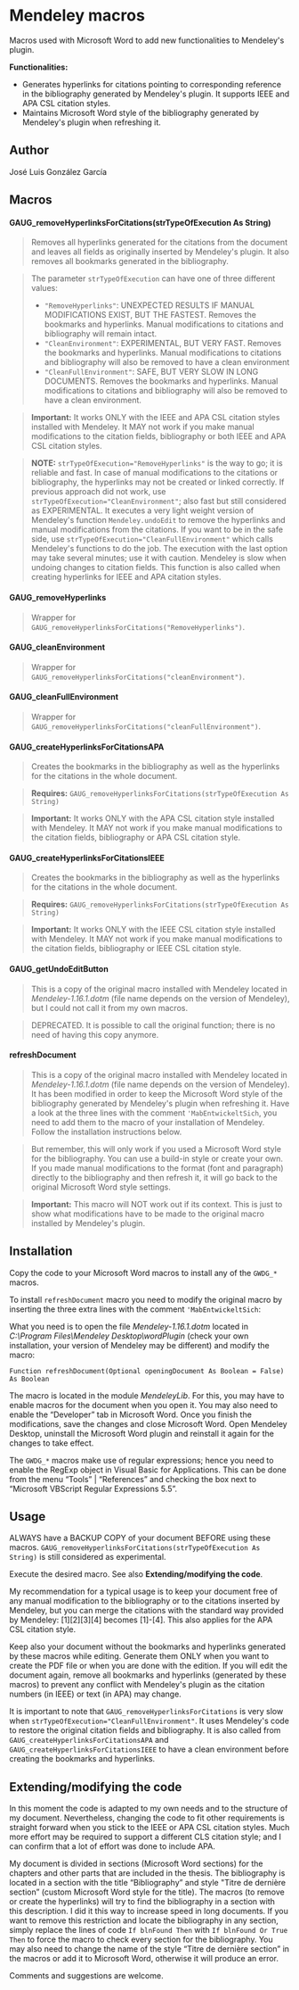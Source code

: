 # Mendeley macros
Macros used with Microsoft Word to add new functionalities to Mendeley's plugin.

**Functionalities:**
 - Generates hyperlinks for citations pointing to corresponding reference in the bibliography generated by Mendeley's plugin. It supports IEEE and APA CSL citation styles.
 - Maintains Microsoft Word style of the bibliography generated by Mendeley's plugin when refreshing it.

## Author
José Luis González García


## Macros

#### GAUG_removeHyperlinksForCitations(strTypeOfExecution As String)
> Removes all hyperlinks generated for the citations from the document and leaves all fields as originally inserted by Mendeley's plugin. It also removes all bookmarks generated in the bibliography.

> The parameter `strTypeOfExecution` can have one of three different values:
> * `"RemoveHyperlinks"`:
> UNEXPECTED RESULTS IF MANUAL MODIFICATIONS EXIST, BUT THE FASTEST. Removes the bookmarks and hyperlinks. Manual modifications to citations and bibliography will remain intact.
> * `"CleanEnvironment"`:
> EXPERIMENTAL, BUT VERY FAST. Removes the bookmarks and hyperlinks. Manual modifications to citations and bibliography will also be removed to have a clean environment
> * `"CleanFullEnvironment"`:
> SAFE, BUT VERY SLOW IN LONG DOCUMENTS. Removes the bookmarks and hyperlinks. Manual modifications to citations and bibliography will also be removed to have a clean environment.

> **Important:** It works ONLY with the IEEE and APA CSL citation styles installed with Mendeley. It MAY not work if you make manual modifications to the citation fields, bibliography or both IEEE and APA CSL citation styles.

> **NOTE:** `strTypeOfExecution="RemoveHyperlinks"` is the way to go; it is reliable and fast. In case of manual modifications to the citations or bibliography, the hyperlinks may not be created or linked correctly. If previous approach did not work, use `strTypeOfExecution="CleanEnvironment"`; also fast but still considered as EXPERIMENTAL. It executes a very light weight version of Mendeley's function `Mendeley.undoEdit` to remove the hyperlinks and manual modifications from the citations. If you want to be in the safe side, use `strTypeOfExecution="CleanFullEnvironment"` which calls Mendeley's functions to do the job. The execution with the last option may take several minutes; use it with caution. Mendeley is slow when undoing changes to citation fields. This function is also called when creating hyperlinks for IEEE and APA citation styles.

#### GAUG_removeHyperlinks
> Wrapper for `GAUG_removeHyperlinksForCitations("RemoveHyperlinks")`.

#### GAUG_cleanEnvironment
> Wrapper for `GAUG_removeHyperlinksForCitations("cleanEnvironment")`.

#### GAUG_cleanFullEnvironment
> Wrapper for `GAUG_removeHyperlinksForCitations("cleanFullEnvironment")`.

#### GAUG_createHyperlinksForCitationsAPA
> Creates the bookmarks in the bibliography as well as the hyperlinks for the citations in the whole document.

> **Requires:** `GAUG_removeHyperlinksForCitations(strTypeOfExecution As String)`

> **Important:** It works ONLY with the APA CSL citation style installed with Mendeley. It MAY not work if you make manual modifications to the citation fields, bibliography or APA CSL citation style.

#### GAUG_createHyperlinksForCitationsIEEE
> Creates the bookmarks in the bibliography as well as the hyperlinks for the citations in the whole document.

> **Requires:** `GAUG_removeHyperlinksForCitations(strTypeOfExecution As String)`

> **Important:** It works ONLY with the IEEE CSL citation style installed with Mendeley. It MAY not work if you make manual modifications to the citation fields, bibliography or IEEE CSL citation style.

#### GAUG_getUndoEditButton
> This is a copy of the original macro installed with Mendeley located in *Mendeley-1.16.1.dotm* (file name depends on the version of Mendeley), but I could not call it from my own macros.

> DEPRECATED. It is possible to call the original function; there is no need of having this copy anymore.

#### refreshDocument
> This is a copy of the original macro installed with Mendeley located in *Mendeley-1.16.1.dotm* (file name depends on the version of Mendeley). It has been modified in order to keep the Microsoft Word style of the bibliography generated by Mendeley's plugin when refreshing it. Have a look at the three lines with the comment `'MabEntwickeltSich`, you need to add them to the macro of your installation of Mendeley. Follow the installation instructions below.

> But remember, this will only work if you used a Microsoft Word style for the bibliography. You can use a build-in style or create your own. If you made manual modifications to the format (font and paragraph) directly to the bibliography and then refresh it, it will go back to the original Microsoft Word style settings.

> **Important:** This macro will NOT work out if its context. This is just to show what modifications have to be made to the original macro installed by Mendeley's plugin.

## Installation
Copy the code to your Microsoft Word macros to install any of the `GWDG_*` macros.

To install `refreshDocument` macro you need to modify the original macro by inserting the three extra lines with the comment `'MabEntwickeltSich`:

What you need is to open the file *Mendeley-1.16.1.dotm* located in *C:\Program Files\Mendeley Desktop\wordPlugin* (check your own installation, your version of Mendeley may be different) and modify the macro:

`Function refreshDocument(Optional openingDocument As Boolean = False) As Boolean`

The macro is located in the module *MendeleyLib*. For this, you may have to enable macros for the document when you open it. You may also need to enable the “Developer” tab in Microsoft Word. Once you finish the modifications, save the changes and close Microsoft Word. Open Mendeley Desktop, uninstall the Microsoft Word plugin and reinstall it again for the changes to take effect.

The  `GWDG_*` macros make use of regular expressions; hence you need to enable the RegExp object in Visual Basic for Applications. This can be done from the menu “Tools” | “References” and checking the box next to “Microsoft VBScript Regular Expressions 5.5”.


## Usage
ALWAYS have a BACKUP COPY of your document BEFORE using these macros. `GAUG_removeHyperlinksForCitations(strTypeOfExecution As String)` is still considered as experimental.

Execute the desired macro. See also **Extending/modifying the code**.

My recommendation for a typical usage is to keep your document free of any manual modification to the bibliography or to the citations inserted by Mendeley, but you can merge the citations with the standard way provided by Mendeley: [1][2][3][4] becomes [1]-[4]. This also applies for the APA CSL citation style.

Keep also your document without the bookmarks and hyperlinks generated by these macros while editing. Generate them ONLY when you want to create the PDF file or when you are done with the edition. If you will edit the document again, remove all bookmarks and hyperlinks (generated by these macros) to prevent any conflict with Mendeley's plugin as the citation numbers (in IEEE) or text (in APA) may change.

It is important to note that `GAUG_removeHyperlinksForCitations` is very slow when `strTypeOfExecution="CleanFullEnvironment"`. It uses Mendeley's code to restore the original citation fields and bibliography. It is also called from `GAUG_createHyperlinksForCitationsAPA` and `GAUG_createHyperlinksForCitationsIEEE` to have a clean environment before creating the bookmarks and hyperlinks.

## Extending/modifying the code
In this moment the code is adapted to my own needs and to the structure of my document. Nevertheless, changing the code to fit other requirements is straight forward when you stick to the IEEE or APA CSL citation styles. Much more effort may be required to support a different CLS citation style; and I can confirm that a lot of effort was done to include APA.

My document is divided in sections (Microsoft Word sections) for the chapters and other parts that are included in the thesis. The bibliography is located in a section with the title “Bibliography” and style "Titre de dernière section” (custom Microsoft Word style for the title). The macros (to remove or create the hyperlinks) will try to find the bibliography in a section with this description. I did it this way to increase speed in long documents. If you want to remove this restriction and locate the bibliography in any section, simply replace the lines of code `If blnFound Then` with `If blnFound Or True Then` to force the macro to check every section for the bibliography. You may also need to change the name of the style “Titre de dernière section” in the macros or add it to Microsoft Word, otherwise it will produce an error.

Comments and suggestions are welcome.
